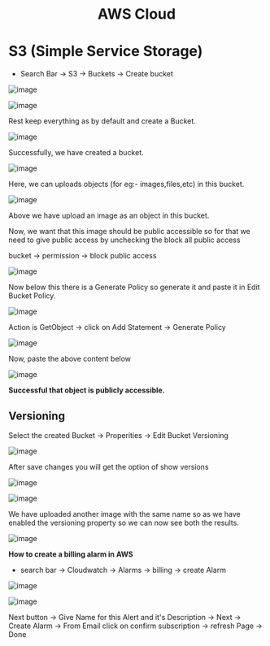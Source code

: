 <h1 align="center"> AWS Cloud </h1>

# S3 (Simple Service Storage)

- Search Bar -> S3 -> Buckets -> Create bucket

![image](https://github.com/Pramanik4/AWS_Cloud/assets/75212387/6748cdbc-7f99-4cc3-9759-e5df4aa588b9)

![image](https://github.com/Pramanik4/AWS_Cloud/assets/75212387/29108645-6626-4a36-9361-35a3fe03e157)

Rest keep everything as by default and create a Bucket.

![image](https://github.com/Pramanik4/AWS_Cloud/assets/75212387/8de25362-a3aa-41c1-bcfb-3d8cb0dd23fd)

Successfully, we have created a bucket.

![image](https://github.com/Pramanik4/AWS_Cloud/assets/75212387/7675c099-9beb-41c5-813d-e772862c0425)

Here, we can uploads objects (for eg:- images,files,etc) in this bucket.

![image](https://github.com/Pramanik4/AWS_Cloud/assets/75212387/20e1c610-d09b-4fe3-b32d-38eb4c65026a)

Above we have upload an image as an object in this bucket.

Now, we want that this image should be public accessible so for that we need to give public access by unchecking the 
block all public access

bucket -> permission -> block public access

![image](https://github.com/Pramanik4/AWS_Cloud/assets/75212387/3f17c237-565f-49ad-a40b-2eec5c23c0fc)

Now below this there is a Generate Policy so generate it and paste it in Edit Bucket Policy.

![image](https://github.com/Pramanik4/AWS_Cloud/assets/75212387/f28875e1-0417-4d24-8728-740209059fda)

Action is GetObject -> click on Add Statement -> Generate Policy

![image](https://github.com/Pramanik4/AWS_Cloud/assets/75212387/e5b67f2e-49dc-4876-ac61-d684e490740b)

Now, paste the above content below

![image](https://github.com/Pramanik4/AWS_Cloud/assets/75212387/e7c87999-5633-45cf-8e03-9f0a7ae068da)

**Successful that object is publicly accessible.**

## Versioning

Select the created Bucket -> Properities -> Edit Bucket Versioning

![image](https://github.com/Pramanik4/AWS_Cloud/assets/75212387/b113541a-1572-4b69-b5dc-8a49a551a9a8)

After save changes you will get the option of show versions

![image](https://github.com/Pramanik4/AWS_Cloud/assets/75212387/114cc43d-4d1d-45be-a357-35e015bc058e)

![image](https://github.com/Pramanik4/AWS_Cloud/assets/75212387/d545988b-f42a-4687-87ae-c4f2c9a0fff5)

We have uploaded another image with the same name so as we have enabled the versioning property so we can now see both the results.

![image](https://github.com/Pramanik4/AWS_Cloud/assets/75212387/2210ee38-7a94-4f0b-8af2-4245e0aff7cf)

 **How to create a billing alarm in AWS**
 
- search bar -> Cloudwatch -> Alarms -> billing -> create Alarm

![image](https://github.com/Pramanik4/AWS_Cloud/assets/75212387/0165a618-4763-4372-8798-243013f405e3)

![image](https://github.com/Pramanik4/AWS_Cloud/assets/75212387/80fb028d-4109-4d40-a330-c311ac63b252)

Next button -> Give Name for this Alert and it's Description -> Next -> Create Alarm -> From Email click on confirm subscription -> refresh Page -> Done


